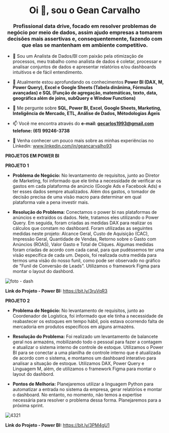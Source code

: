 
<h1 align="center">Oi 👋, sou o Gean Carvalho</h1>
<h3 align="center"> Profissional data drive, focado em resolver problemas de negócio por meio de dados, assim ajudo empresas a tomarem decisões mais assertivas e, consequentemente, fazendo com que elas se mantenham em ambiente competitivo.</h3>

- 🔭 Sou um Analista de Dados/BI com paixão pela otimização de processos, meu trabalho como analista de dados é coletar, processar e analisar conjuntos de dados e apresentar relatórios e/ou dashboards intuitivos e de fácil entendimento. 

- 🌱 Atualmente estou aprofundando os conhecimentos **Power BI (DAX, M, Power Query), Excel e Google Sheets (Tabela dinânima, Fórmulas avançadas) e SQL (Função de agregação, matemáticas, texto, data, geográfica além de joins, subQuery e Window Functions)**

- 💬 Me pergunte sobre **SQL, Power BI, Excel, Google Sheets, Marketing, Inteligência de Mercado, ETL, Análise de Dados, Métodologias Ágeis**

- 📫 Você me encontra através do **e-mail: gecarlos1993@gmail.com telefone: (61) 99246-3738**

- 📄 Venha conhecer um pouco mais sobre as minhas experiências no Linkedin: www.linkedin.com/in/geancarvalho93


**PROJETOS EM POWER BI**


**PROJETO 1**

- **Problema de Negócio:**
No levantamento de requisitos, junto ao Diretor de Marketing, foi informado que ele tinha a necessidade de verificar os gastos em cada plataforma de anúncio (Google Ads e Facebook Ads) e ter esses dados sempre atualizados. Além dos gastos, o tomador de decisão precisa de uma visão macro para determinar em qual plataforma vale a pena investir mais.

- **Resolução do Problema:**
Conectamos o power bi nas plataformas de anúncios e extraídos os dados. Nele, tratamos eles utilizando o Power Query. Em seguida, foram criadas as medidas DAX para realizar os cálculos que constam no dashboard. Foram utilizadas as seguintes medidas neste projeto: Alcance Geral, Custo de Aquisição (CAC), Impressão Geral, Quantidade de Vendas, Retorno sobre o Gasto com Anúncios (ROAS), Valor Gasto e Total de Cliques. Algumas medidas foram criadas de acordo com cada canal, para que pudéssemos ter uma visão específica de cada um. Depois, foi realizada outra medida para termos uma visão do nosso funil, como pode ser observado no gráfico de "Funil de Conversão de Leads". Utilizamos o framework Figma para montar o layout do dashbord.

![foto - dash](https://github.com/GCarvalhoDados/GCarvalhoDados/assets/143357166/06e9803c-c4c9-47c3-a81c-528fb2be801e)

**Link do Projeto - Power BI:** https://bit.ly/3ruVqR3


**PROJETO 2**

- **Problema de Negócio:**
  No levantamento de requisitos, junto ao Coordenador de Logística, foi informado que ele tinha a necessidade de reabastecer os estoques em tempo hábil, pois estava ocorrendo falta de mercadoria em produtos específicos em alguns armazéns.

- **Resolução do Problema:**
  Foi realizado um levantamento de balancete geral nos armazéns, mobilizando todo o pessoal para fazer a contagem e atualizar o sistema interno de controle de estoque. Utilizamos o Power BI para se conectar a uma planilha de controle interno que é atualizada de acordo com o sistema, e montamos um dashboard interativo para analisar a situação de estoque. 
  Utilizamos DAX, Power Query e Linguagem M, além, de utilizamos o framework Figma para montar o layout do dashbord.
  
- **Pontos de Melhoria:**
  Planejaremos utilizar a linguagem Python para automatizar a entrada no sistema da empresa, gerar relatórios e montar o dashboard. No entanto, no momento, não temos a expertise necessária para resolver o problema dessa forma. Planejaremos para a próxima sprint.

![4321](https://github.com/GCarvalhoDados/GCarvalhoDados/assets/143357166/4870f76e-833f-429f-9bbd-bb6567716092)


**Link do Projeto - Power BI:** https://bit.ly/3PM4gU1
  









  
